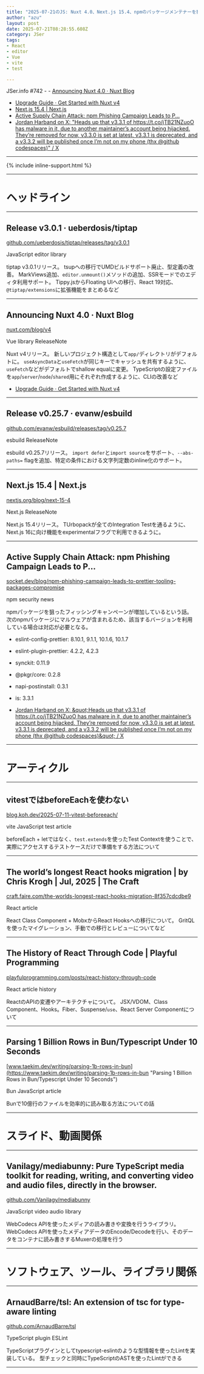 ```yaml
---
title: "2025-07-21のJS: Nuxt 4.0、Next.js 15.4、npmのパッケージメンテナーを狙ったフィッシング"
author: "azu"
layout: post
date: 2025-07-21T08:28:55.608Z
category: JSer
tags:
- React
- editor
- Vue
- vite
- test

---
```


JSer.info #742 - - [Announcing Nuxt 4.0 · Nuxt Blog](https://nuxt.com/blog/v4)
- [Upgrade Guide · Get Started with Nuxt v4](https://nuxt.com/docs/4.x/getting-started/upgrade)
- [Next.js 15.4 | Next.js](https://nextjs.org/blog/next-15-4)
- [Active Supply Chain Attack: npm Phishing Campaign Leads to P...](https://socket.dev/blog/npm-phishing-campaign-leads-to-prettier-tooling-packages-compromise)
- [Jordan Harband on X: "Heads up that v3.3.1 of https://t.co/jTB21NZuoO has malware in it, due to another maintainer’s account being hijacked. They’re removed for now, v3.3.0 is set at latest, v3.3.1 is deprecated, and a v3.3.2 will be published once I’m not on my phone (thx @github codespaces)" / X](https://x.com/ljharb/status/1946636509601538233)

----

{% include inline-support.html %}

----

<h1 class="site-genre">ヘッドライン</h1>

----

## Release v3.0.1 · ueberdosis/tiptap
[github.com/ueberdosis/tiptap/releases/tag/v3.0.1](https://github.com/ueberdosis/tiptap/releases/tag/v3.0.1 "Release v3.0.1 · ueberdosis/tiptap")
<p class="jser-tags jser-tag-icon"><span class="jser-tag">JavaScript</span> <span class="jser-tag">editor</span> <span class="jser-tag">library</span></p>

tiptap v3.0.1リリース。
tsupへの移行でUMDビルドサポート廃止、型定義の改善。
MarkViews追加、`editor.unmount()`メソッドの追加、SSRモードでのエディタ利用サポート。
Tippy.jsからFloating UIへの移行、React 19対応、`@tiptap/extensions`に拡張機能をまとめるなど


----

## Announcing Nuxt 4.0 · Nuxt Blog
[nuxt.com/blog/v4](https://nuxt.com/blog/v4 "Announcing Nuxt 4.0 · Nuxt Blog")
<p class="jser-tags jser-tag-icon"><span class="jser-tag">Vue</span> <span class="jser-tag">library</span> <span class="jser-tag">ReleaseNote</span></p>

Nuxt v4リリース。
新しいプロジェクト構造として`app/`ディレクトリがデフォルトに。
`useAsyncData`と`useFetch`が同じキーでキャッシュを共有するように、`useFetch`などがデフォルトでshallow equalに変更。
TypeScriptの設定ファイルを`app`/`server`/`node`/`shared`用にそれぞれ作成するように、CLIの改善など

- [Upgrade Guide · Get Started with Nuxt v4](https://nuxt.com/docs/4.x/getting-started/upgrade "Upgrade Guide · Get Started with Nuxt v4")

----

## Release v0.25.7 · evanw/esbuild
[github.com/evanw/esbuild/releases/tag/v0.25.7](https://github.com/evanw/esbuild/releases/tag/v0.25.7 "Release v0.25.7 · evanw/esbuild")
<p class="jser-tags jser-tag-icon"><span class="jser-tag">esbuild</span> <span class="jser-tag">ReleaseNote</span></p>

esbuild v0.25.7リリース。
`import defer`と`import source`をサポート、`--abs-paths=` flagを追加、特定の条件における文字列定数のinline化のサポート。


----

## Next.js 15.4 | Next.js
[nextjs.org/blog/next-15-4](https://nextjs.org/blog/next-15-4 "Next.js 15.4 | Next.js")
<p class="jser-tags jser-tag-icon"><span class="jser-tag">Next.js</span> <span class="jser-tag">ReleaseNote</span></p>

Next.js 15.4リリース。
TUrbopackが全てのIntegration Testを通るように、Next.js 16に向け機能をexperimentalフラグで利用できるように。


----

## Active Supply Chain Attack: npm Phishing Campaign Leads to P...
[socket.dev/blog/npm-phishing-campaign-leads-to-prettier-tooling-packages-compromise](https://socket.dev/blog/npm-phishing-campaign-leads-to-prettier-tooling-packages-compromise "Active Supply Chain Attack: npm Phishing Campaign Leads to P...")
<p class="jser-tags jser-tag-icon"><span class="jser-tag">npm</span> <span class="jser-tag">security</span> <span class="jser-tag">news</span></p>

npmパッケージを狙ったフィッシングキャンペーンが増加しているという話。
次のnpmパッケージにマルウェアが含まれるため、該当するバージョンを利用している場合は対応が必要となる。

- eslint-config-prettier: 8.10.1, 9.1.1, 10.1.6, 10.1.7
- eslint-plugin-prettier: 4.2.2, 4.2.3
- synckit: 0.11.9
- @pkgr/core: 0.2.8
- napi-postinstall: 0.3.1
- is: 3.3.1

- [Jordan Harband on X: &amp;quot;Heads up that v3.3.1 of https://t.co/jTB21NZuoO has malware in it, due to another maintainer’s account being hijacked. They’re removed for now, v3.3.0 is set at latest, v3.3.1 is deprecated, and a v3.3.2 will be published once I’m not on my phone (thx @github codespaces)&amp;quot; / X](https://x.com/ljharb/status/1946636509601538233 "Jordan Harband on X: &amp;amp;quot;Heads up that v3.3.1 of https://t.co/jTB21NZuoO has malware in it, due to another maintainer’s account being hijacked. They’re removed for now, v3.3.0 is set at latest, v3.3.1 is deprecated, and a v3.3.2 will be published once I’m not on my phone (thx @github codespaces)&amp;amp;quot; / X")

----
<h1 class="site-genre">アーティクル</h1>

----

## vitestではbeforeEachを使わない
[blog.koh.dev/2025-07-11-vitest-beforeeach/](https://blog.koh.dev/2025-07-11-vitest-beforeeach/ "vitestではbeforeEachを使わない")
<p class="jser-tags jser-tag-icon"><span class="jser-tag">vite</span> <span class="jser-tag">JavaScript</span> <span class="jser-tag">test</span> <span class="jser-tag">article</span></p>

beforeEach + letではなく、`test.extends`を使ったTest Contextを使うことで、実際にアクセスするテストケースだけで準備をする方法について


----

## The world’s longest React hooks migration | by Chris Krogh | Jul, 2025 | The Craft
[craft.faire.com/the-worlds-longest-react-hooks-migration-8f357cdcdbe9](https://craft.faire.com/the-worlds-longest-react-hooks-migration-8f357cdcdbe9 "The world’s longest React hooks migration | by Chris Krogh | Jul, 2025 | The Craft")
<p class="jser-tags jser-tag-icon"><span class="jser-tag">React</span> <span class="jser-tag">article</span></p>

React Class Component + MobxからReact Hooksへの移行について。
GritQLを使ったマイグレーション、手動での移行とレビューについてなど


----

## The History of React Through Code | Playful Programming
[playfulprogramming.com/posts/react-history-through-code](https://playfulprogramming.com/posts/react-history-through-code "The History of React Through Code | Playful Programming")
<p class="jser-tags jser-tag-icon"><span class="jser-tag">React</span> <span class="jser-tag">article</span> <span class="jser-tag">history</span></p>

ReactのAPIの変遷やアーキテクチャについて。
JSX/VDOM、Class Component、Hooks。Fiber、Suspense/`use`、React Server Componentについて


----

## Parsing 1 Billion Rows in Bun/Typescript Under 10 Seconds
[www.taekim.dev/writing/parsing-1b-rows-in-bun](https://www.taekim.dev/writing/parsing-1b-rows-in-bun "Parsing 1 Billion Rows in Bun/Typescript Under 10 Seconds")
<p class="jser-tags jser-tag-icon"><span class="jser-tag">Bun</span> <span class="jser-tag">JavaScript</span> <span class="jser-tag">article</span></p>

Bunで10億行のファイルを効率的に読み取る方法についての話


----
<h1 class="site-genre">スライド、動画関係</h1>

----

## Vanilagy/mediabunny: Pure TypeScript media toolkit for reading, writing, and converting video and audio files, directly in the browser.
[github.com/Vanilagy/mediabunny](https://github.com/Vanilagy/mediabunny "Vanilagy/mediabunny: Pure TypeScript media toolkit for reading, writing, and converting video and audio files, directly in the browser.")
<p class="jser-tags jser-tag-icon"><span class="jser-tag">JavaScript</span> <span class="jser-tag">video</span> <span class="jser-tag">audio</span> <span class="jser-tag">library</span></p>

WebCodecs APIを使ったメディアの読み書きや変換を行うライブラリ。
WebCodecs APIを使ったメディアデータのEncode/Decodeを行い、そのデータをコンテナに読み書きするMuxerの処理を行う


----
<h1 class="site-genre">ソフトウェア、ツール、ライブラリ関係</h1>

----

## ArnaudBarre/tsl: An extension of tsc for type-aware linting
[github.com/ArnaudBarre/tsl](https://github.com/ArnaudBarre/tsl "ArnaudBarre/tsl: An extension of tsc for type-aware linting")
<p class="jser-tags jser-tag-icon"><span class="jser-tag">TypeScript</span> <span class="jser-tag">plugin</span> <span class="jser-tag">ESLint</span></p>

TypeScriptプラグインとしてtypescript-eslintのような型情報を使ったLintを実装している。
型チェックと同時にTypeScriptのASTを使ったLintができる


----
